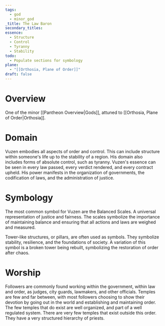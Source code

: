 ```yaml
---
tags:
  - god
  - minor_god
_title: The Law Baron
secondary_titles: 
essence:
  - Structure
  - Control
  - Tyranny
  - Stability
todo:
  - Populate sections for symbology
plane:
  - "[[Orthosia, Plane of Order]]"
draft: false
---
```

# Overview
One of the minor [[Pantheon Overview|Gods]], attuned to [[Orthosia, Plane of Order|Orthosia]].
# Domain
Vuzen embodies all aspects of order and control. This can include structure within someone's life up to the stability of a region. His domain also includes forms of absolute control, such as tyranny. Vuzen's essence can be seen in every law passed, every verdict rendered, and every contract upheld. His power manifests in the organization of governments, the codification of laws, and the administration of justice.
# Symbology
The most common symbol for Vuzen are the Balanced Scales. A universal representation of justice and fairness. The scales symbolize the importance of maintaining balance and ensuring that all actions and laws are weighed and measured.

Tower-like structures, or pillars, are often used as symbols. They symbolize stability, resilience, and the foundations of society. A variation of this symbol is a broken tower being rebuilt, symbolizing the restoration of order after chaos.
# Worship
Followers are commonly found working within the government, within law and order, as judges, city guards, lawmakers, and other officials. Temples are few and far between, with most followers choosing to show their devotion by going out in the world and establishing and maintaining order. The few temples that do exist are well organized, and part of a well regulated system. There are very few temples that exist outside this order. They have a very structured hierarchy of priests.